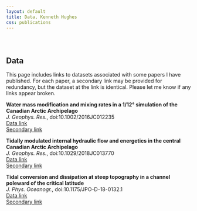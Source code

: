 ```yaml
---
layout: default
title: Data, Kenneth Hughes
css: publications
---
```

######  

## Data

This page includes links to datasets associated with some papers I have published. For each paper, a secondary link may be provided for redundancy, but the dataset at the link is identical. Please let me know if any links appear broken.

__Water mass modification and mixing rates in a 1/12° simulation of the Canadian Arctic Archipelago__  
*J. Geophys. Res.*, doi:10.1002/2016JC012235   
[Data link][anha_link]  
[Secondary link][anha_link2]

__Tidally modulated internal hydraulic flow and energetics in the central Canadian Arctic Archipelago__  
*J. Geophys. Res.*, doi:10.1029/2018JC013770  
[Data link][obs_link]  
[Secondary link][obs_link2]

__Tidal conversion and dissipation at steep topography in a channel poleward of the critical latitude__  
*J. Phys. Oceanogr.*, doi:10.1175/JPO-D-18-0132.1   
[Data link][subinertial_link]  
[Secondary link][subinertial_link2]


[anha_link]: http://studentweb.uvic.ca/~hugke729/Hughes_2017_JGR_vol_122/
[anha_link2]: https://drive.google.com/open?id=0BySUVZ0q8bZHUE1tQzAzWUxMMDA
[obs_link]: http://studentweb.uvic.ca/~hugke729/Hughes_2018_JGR/
[obs_link2]: https://drive.google.com/open?id=0BySUVZ0q8bZHbEhrVkdOOXZ0alU
[subinertial_link]: https://drive.google.com/open?id=1QI3MU-Q8KISBZwfU_j1mCGPsdQU0167g
[subinertial_link2]:  http://studentweb.uvic.ca/~hugke729/subinertial_channel/

